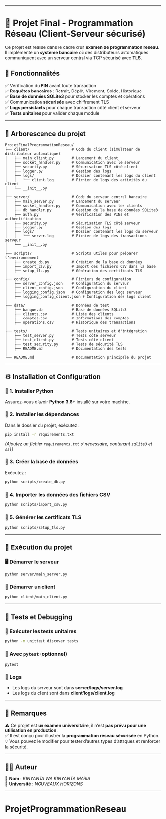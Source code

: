 
---

# 🏦 Projet Final - Programmation Réseau (Client-Serveur sécurisé)

Ce projet est réalisé dans le cadre d’un **examen de programmation réseau**. Il implémente un **système bancaire** où des distributeurs automatiques communiquent avec un serveur central via TCP sécurisé avec **TLS**.

## 📌 Fonctionnalités

✅ Vérification du **PIN** avant toute transaction  
✅ **Requêtes bancaires** : Retrait, Dépôt, Virement, Solde, Historique  
✅ **Base de données SQLite3** pour stocker les comptes et opérations  
✅ Communication **sécurisée** avec chiffrement TLS  
✅ **Logs persistants** pour chaque transaction côté client et serveur  
✅ **Tests unitaires** pour valider chaque module

---

## 📂 Arborescence du projet

```
ProjetFinalProgrammationReseau/
├── client/                   # Code du client (simulateur de distributeur automatique)
│   ├── main_client.py        # Lancement du client
│   ├── socket_handler.py     # Communication avec le serveur
│   ├── security.py           # Sécurisation TLS côté client
│   ├── logger.py             # Gestion des logs
│   ├── logs/                 # Dossier contenant les logs du client
│   │   └── client.log        # Fichier de logs des activités du client
│   └── __init__.py           
│
├── server/                   # Code du serveur central bancaire
│   ├── main_server.py        # Lancement du serveur
│   ├── socket_handler.py     # Communication avec les clients
│   ├── db_handler.py         # Gestion de la base de données SQLite3
│   ├── auth.py               # Vérification des PINs et authentification
│   ├── security.py           # Sécurisation TLS côté serveur
│   ├── logger.py             # Gestion des logs
│   ├── logs/                 # Dossier contenant les logs du serveur
│   │   └── server.log        # Fichier de logs des transactions serveur
│   └── __init__.py           
│
├── scripts/                  # Scripts utiles pour préparer l’environnement
│   ├── create_db.py          # Création de la base de données
│   ├── import_csv.py         # Import des fichiers CSV dans la base
│   ├── setup_tls.py          # Génération des certificats TLS
│
├── config/                   # Fichiers de configuration
│   ├── server_config.json    # Configuration du serveur
│   ├── client_config.json    # Configuration du client
│   ├── logging_config.json   # Configuration des logs serveur
│   ├── logging_config_client.json # Configuration des logs client
│
├── data/                     # Données de test
│   ├── banque.db             # Base de données SQLite3
│   ├── clients.csv           # Liste des clients
│   ├── comptes.csv           # Informations des comptes
│   ├── operations.csv        # Historique des transactions
│
├── tests/                    # Tests unitaires et d'intégration
│   ├── test_server.py        # Tests côté serveur
│   ├── test_client.py        # Tests côté client
│   ├── test_security.py      # Tests de sécurité TLS
│   ├── README.md             # Documentation des tests
│
└── README.md                 # Documentation principale du projet
```

---

## ⚙️ Installation et Configuration

### 🔹 1. Installer Python
Assurez-vous d’avoir **Python 3.6+** installé sur votre machine.

### 🔹 2. Installer les dépendances
Dans le dossier du projet, exécutez :
```bash
pip install -r requirements.txt
```
_(Ajoutez un fichier `requirements.txt` si nécessaire, contenant `sqlite3` et `ssl`)_

### 🔹 3. Créer la base de données
Exécutez :
```bash
python scripts/create_db.py
```

### 🔹 4. Importer les données des fichiers CSV
```bash
python scripts/import_csv.py
```

### 🔹 5. Générer les certificats TLS
```bash
python scripts/setup_tls.py
```

---

## 🚀 Exécution du projet

### 🖥️ Démarrer le **serveur**
```bash
python server/main_server.py
```

### 🏧 Démarrer un **client**
```bash
python client/main_client.py
```

---

## 🧪 Tests et Debugging

### 🔹 Exécuter les tests unitaires
```bash
python -m unittest discover tests
```

### 🔹 Avec `pytest` (optionnel)
```bash
pytest
```

### 📜 Logs
- Les logs du serveur sont dans **server/logs/server.log**
- Les logs du client sont dans **client/logs/client.log**

---

## 📌 Remarques

⚠️ Ce projet est **un examen universitaire**, il n’est **pas prévu pour une utilisation en production**.  
✅ Il est conçu pour illustrer la **programmation réseau sécurisée** en Python.  
💡 Vous pouvez le modifier pour tester d’autres types d’attaques et renforcer la sécurité.

---

## 👨‍💻 Auteur

📌 **Nom** : *KINYANTA WA KINYANTA MARIA*  
📌 **Université** : *NOUVEAUX HORIZONS*

---

# ProjetProgrammationReseau
